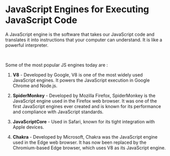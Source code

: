 # JavaScript Engines for Executing JavaScript Code

A JavaScript engine is the software that takes our JavaScript code and translates it into instructions that your computer can understand. It is like a powerful interpreter.

&nbsp;

Some of the most popular JS engines today are :

1. **V8** - Developed by Google, V8 is one of the most widely used JavaScript engines. It powers the JavaScript execution in Google Chrome and Node.js.

2. **SpiderMonkey** - Developed by Mozilla Firefox, SpiderMonkey is the JavaScript engine used in the Firefox web browser. It was one of the first JavaScript engines ever created and is known for its performance and compliance with JavaScript standards.

3. **JavaScriptCore** - Used in Safari, known for its tight integration with Apple devices.

4. **Chakra** - Developed by Microsoft, Chakra was the JavaScript engine used in the Edge web browser. It has now been replaced by the Chromium-based Edge browser, which uses V8 as its JavaScript engine.